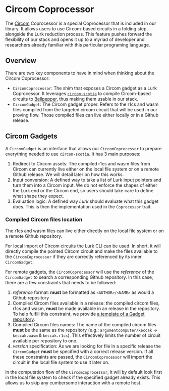 # Circom Coprocessor

The [Circom](https://github.com/iden3/circom) Coprocessor is a special Coprocessor that is included in our library. It 
allows users to use Circom-based circuits in a folding step, alongside the Lurk reduction process. This feature
pushes forward the flexibility of our stack and opens it up to a myriad of developer and researchers already familiar
with this particular programing language.

## Overview

There are two key components to have in mind when thinking about the Circom Coprocessor:
- `CircomCoprocessor`: The shim that exposes a Circom gadget as a Lurk Coprocessor. It leverages [`circom-scotia`](https://github.com/argumentcomputer/circom-scotia)
to compile Circom-based circuits to [Bellpepper](https://github.com/argumentcomputer/bellpepper), thus making them usable in our stack.
- `CircomGadget`: The Circom gadget proper. Refers to the r1cs and wasm files compiled from the targeted
circom circuit that will be used in our proving flow. Those compiled files can live either locally or in a Github release.

## Circom Gadgets

A `CircomGadget` is an interface that allows our `CircomCoprocessor` to prepare everything needed to use `circom-scotia`.
It has 3 main purposes:
1. Redirect to Circom assets: The compiled r1cs and wasm files from Circom can currently live either on the local file 
system or on a remote Github release. We will detail later on how this works.
2. Input conversion: A defined way to take a list of Lurk input pointers and turn them into a Circom input. We do not 
enforce the shapes of either the Lurk end or the Circom end, so users should take care to define what shape they expect.
3. Evaluation logic: A defined way *Lurk* should evaluate what this gadget does. This is then the implementation used in
the `Coprocessor` trait.

### Compiled Circom files location

The r1cs and wasm files can live either directly on the local file system or on a remote Github 
repository.

For local import of Circom circuits the Lurk CLI can be used. In short, it will directly compile the pointed Circom circuit
and make the files available to the `CircomCoprocessor` if they are correctly referenced by its inner `CircomGadget`.

For remote gadgets, the `CircomCoprocessor` will use the _reference_  of the `CircomGadget` to search a corresponding 
Github repository. In this case, there are a few constraints that needs to be followed:
1. _reference_ format:  **must** be formatted as `<AUTHOR>/<NAME>` as would a Github repository
2. Compiled Circom files available in a release: the compiled circom files, r1cs and wasm, **must** be made available in an release
in the repository. To help fulfill this constraint, we provide [a template of a Gadget repository](https://github.com/argumentcomputer/template-circom-gadget).
3. Compiled Circom files names: The name of the compiled circom files **must** be the same as the repository (e.g.: `argumentcomputer/keccak` -> `keccak.wasm` & `keccak.r1cs`).
This effectively limits the number of circuit available per repository to one.
4. _version_ specification: As we are looking for file in a specific release the `CircomGadget` **must** be specified with
a correct release version.
If all these constraints are passed, the `CircomCoprocessor` will import the circuit in the local file system to use it 
later on.

In the computation flow of the `CircomCoprocessor`, it will by default look first in the local file system to check if the
specified gadget already exists. This allows us to skip any cumbersome interaction with a remote host.
